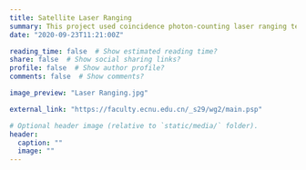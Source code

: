 ```yaml
---
title: Satellite Laser Ranging
summary: This project used coincidence photon-counting laser ranging technique to draw trajectories of several satellites. Advised by Researcher Guang Wu, East China Normal University, Shanghai, China
date: "2020-09-23T11:21:00Z"

reading_time: false  # Show estimated reading time?
share: false  # Show social sharing links?
profile: false  # Show author profile?
comments: false  # Show comments?

image_preview: "Laser Ranging.jpg"

external_link: "https://faculty.ecnu.edu.cn/_s29/wg2/main.psp"

# Optional header image (relative to `static/media/` folder).
header:
  caption: ""
  image: ""
---
```

